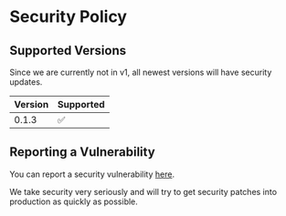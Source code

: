 # Security Policy

## Supported Versions

Since we are currently not in v1, all newest versions will have security updates.

| Version | Supported          |
| ------- | ------------------ |
| 0.1.3   | :white_check_mark: |

## Reporting a Vulnerability

You can report a security vulnerability [here](https://github.com/joshreep/captain-hook/security/advisories/new).

We take security very seriously and will try to get security patches into production as quickly as possible.
